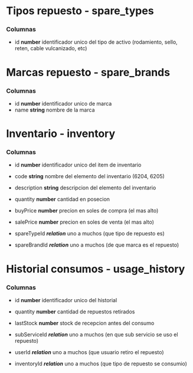 # Tipos repuesto - spare_types
### Columnas
- id **number** identificador unico del tipo de activo (rodamiento, sello, reten, cable vulcanizado, etc)

# Marcas repuesto - spare_brands
### Columnas
- id **number** identificador unico de marca
- name **string** nombre de la marca

# Inventario - inventory
### Columnas
- id **number** identificador unico del item de inventario
- code **string** nombre del elemento del inventario (6204, 6205)
- description **string** descripcion del elemento del inventario
- quantity **number** cantidad en posecion
- buyPrice **number** precion en soles de compra (el mas alto)
- salePrice **number** precion en soles de venta (el mas alto)

- spareTypeId ***relation*** uno a muchos (que tipo de repuesto es)
- spareBrandId ***relation*** uno a muchos (de que marca es el repuesto)

# Historial consumos - usage_history
### Columnas
- id **number** identificador unico del historial
- quantity **number** cantidad de repuestos retirados
- lastStock **number** stock de recepcion antes del consumo

- subServiceId ***relation*** uno a muchos (en que sub servicio se uso el repuesto)
- userId ***relation*** uno a muchos (que usuario retiro el repuesto)
- inventoryId ***relation*** uno a muchos (que tipo de repuesto se consumio)
